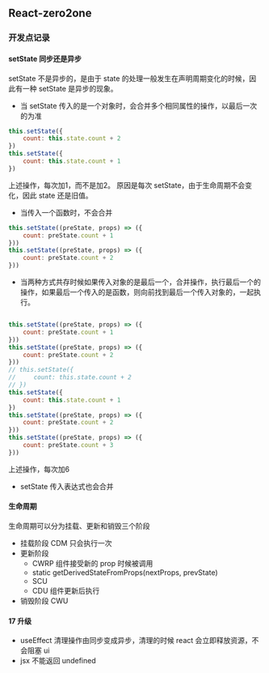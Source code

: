 ## React-zero2one

### 开发点记录

#### setState 同步还是异步
setState 不是异步的，是由于 state 的处理一般发生在声明周期变化的时候，因此有一种 setState 是异步的现象。

- 当 setState 传入的是一个对象时，会合并多个相同属性的操作，以最后一次的为准
```js
this.setState({
    count: this.state.count + 2
})
this.setState({
    count: this.state.count + 1
})
```
上述操作，每次加1，而不是加2。
原因是每次 setState，由于生命周期不会变化，因此 state 还是旧值。
- 当传入一个函数时，不会合并
```js
this.setState((preState, props) => ({
    count: preState.count + 1
}))
this.setState((preState, props) => ({
    count: preState.count + 2
}))
```
- 当两种方式共存时候如果传入对象的是最后一个，合并操作，执行最后一个的操作，如果最后一个传入的是函数，则向前找到最后一个传入对象的，一起执行。

```js

this.setState((preState, props) => ({
    count: preState.count + 1
}))
this.setState((preState, props) => ({
    count: preState.count + 2
}))
// this.setState({
//     count: this.state.count + 2
// })
this.setState({
    count: this.state.count + 1
})
this.setState((preState, props) => ({
    count: preState.count + 2
}))
this.setState((preState, props) => ({
    count: preState.count + 3
}))
```
上述操作，每次加6
- setState 传入表达式也会合并

#### 生命周期
生命周期可以分为挂载、更新和销毁三个阶段
- 挂载阶段 CDM 只会执行一次
- 更新阶段
  - CWRP 组件接受新的 prop 时候被调用
  - static getDerivedStateFromProps(nextProps, prevState)
  - SCU
  - CDU 组件更新后执行
- 销毁阶段 CWU

#### 17 升级
- useEffect 清理操作由同步变成异步，清理的时候 react 会立即释放资源，不会阻塞 ui
- jsx 不能返回 undefined